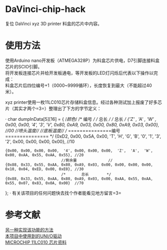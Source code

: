 # DaVinci-chip-hack
复位 DaVinci xyz 3D printer 料盒的芯片中内容。

# 使用方法
使用Arduino nano开发板（ATMEGA328P）为料盒芯片供电，D7引脚连接料盒芯片的SCIO引脚。  
将开发板连接芯片并给开发板通电，等开发板的LED灯闪烁后代表以下操作以完成：  
料盒芯片后四位编号+1（0000~9999循环），长度恢复到最大（不能超过40米）。

xyz printer使用一枚11LC010芯片存储料盒信息。经过各种测试加上报废了好多芯片（其实才两个=3=）整理出了下方的字节定义：  

·
  char dumpInData[5][16] = {
               /*颜色*/              /*    编号   */  /*       总长        */  /*       总长        */
    {'Z' , 'A' , 'W' , 0x00, 0x00,  '4',  '3',  'V', 0x80, 0xA9, 0x03, 0x00, 0x80, 0xA9, 0x03, 0x00}, //00
     //喷头温度// //底板温度//   /*    ===============编号===============   */
    {0xD2, 0x00, 0x5A, 0x00,  'T',  'H',  'G',  'B',  '0',  '1',  '3',  '2', 0x00, 0x00, 0x00, 0x00}, //10
    
    {0x00, 0x00, 0x00, 0x00,  '4', 0x00, 0x00, 0x00,  'Z',  'A',  'W', 0x00, 0xAA, 0x55, 0xAA, 0x55}, //20
                             //剩余量              //
    {0x88, 0x33, 0x55, 0xAA, 0x80, 0xA9, 0x03, 0x00, 0x00, 0x00, 0x00, 0x10, 0x04, 0xED, 0x00, 0xE0}, //30
                             /*       总长        */
    {0x88, 0x33, 0x55, 0xAA, 0x80, 0xA9, 0x03, 0x00, 0xAA, 0x55, 0xAA, 0x55, 0x07, 0x83, 0x0A, 0x00}  //70
  };
·
  有关该项目的任何问题快去找个作者能看见地方留言=3=
  
# 参考文献
  [另一种实现该功能的方法](https://github.com/voltivo/davinci_filament_reset_arduino)  
  [本项目中使用到的UNI/O驱动](https://github.com/sde1000/NanodeUNIO)  
  [MICROCHIP 11LC010 芯片资料](http://ww1.microchip.com/downloads/en/DeviceDoc/22067J.pdf)
  
